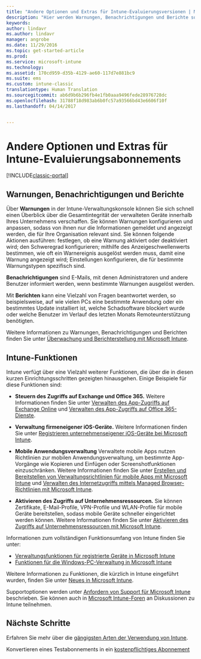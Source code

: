 ```yaml
---
title: "Andere Optionen und Extras für Intune-Evaluierungsversionen | Microsoft-Dokumentation"
description: "Hier werden Warnungen, Benachrichtigungen und Berichte sowie allgemeine Intune-Funktionen beschrieben, die Sie kennen müssen, wenn Sie sich für eine kostenlose 30-tägige Evaluierungsversion von Intune registrieren."
keywords: 
author: lindavr
ms.author: lindavr
manager: angrobe
ms.date: 11/29/2016
ms.topic: get-started-article
ms.prod: 
ms.service: microsoft-intune
ms.technology: 
ms.assetid: 170cd959-d35b-4129-ae60-117d7e881bc9
ms.suite: ems
ms.custom: intune-classic
translationtype: Human Translation
ms.sourcegitcommit: ab6d9b6b296fb4e1fb0aaa9496fede28976728dc
ms.openlocfilehash: 31788f18d983ab6b0fc57a93566bd43e6606f10f
ms.lasthandoff: 04/14/2017


---
```


# <a name="other-options-and-extras-for-intune-evaluation-subscriptions"></a>Andere Optionen und Extras für Intune-Evaluierungsabonnements

[!INCLUDE[classic-portal](../includes/classic-portal.md)]

## <a name="alerts-notifications-and-reports"></a>Warnungen, Benachrichtigungen und Berichte
Über **Warnungen** in der Intune-Verwaltungskonsole können Sie sich schnell einen Überblick über die Gesamtintegrität der verwalteten Geräte innerhalb Ihres Unternehmens verschaffen. Sie können Warnungen konfigurieren und anpassen, sodass von ihnen nur die Informationen gemeldet und angezeigt werden, die für Ihre Organisation relevant sind. Sie können folgende Aktionen ausführen: festlegen, ob eine Warnung aktiviert oder deaktiviert wird; den Schweregrad konfigurieren; mithilfe des Anzeigeschwellenwerts bestimmen, wie oft ein Warnereignis ausgelöst werden muss, damit eine Warnung angezeigt wird; Einstellungen konfigurieren, die für bestimmte Warnungstypen spezifisch sind.

**Benachrichtigungen** sind E-Mails, mit denen Administratoren und andere Benutzer informiert werden, wenn bestimmte Warnungen ausgelöst werden.

Mit **Berichten** kann eine Vielzahl von Fragen beantwortet werden, so beispielsweise, auf wie vielen PCs eine bestimmte Anwendung oder ein bestimmtes Update installiert ist, welche Schadsoftware blockiert wurde oder welche Benutzer im Verlauf des letzten Monats Remoteunterstützung benötigten.

Weitere Informationen zu Warnungen, Benachrichtigungen und Berichten finden Sie unter [Überwachung und Berichterstellung mit Microsoft Intune](/Intune/Deploy-Use/monitoring-and-reports-with-microsoft-intune).

## <a name="intune-capabilities"></a>Intune-Funktionen
Intune verfügt über eine Vielzahl weiterer Funktionen, die über die in diesen kurzen Einrichtungsschritten gezeigten hinausgehen. Einige Beispiele für diese Funktionen sind:

-   **Steuern des Zugriffs auf Exchange und Office 365.** Weitere Informationen finden Sie unter [Verwalten des App-Zugriffs auf Exchange Online](https://docs.microsoft.com/intune/deploy-use/restrict-access-to-email-and-o365-services-with-microsoft-intune) und [Verwalten des App-Zugriffs auf Office 365-Dienste](https://docs.microsoft.com/intune/deploy-use/restrict-access-to-email-and-o365-services-with-microsoft-intune).

-   **Verwaltung firmeneigener iOS-Geräte.** Weitere Informationen finden Sie unter [Registrieren unternehmenseigener iOS-Geräte bei Microsoft Intune](/Intune/Deploy-Use/enroll-corporate-owned-ios-devices-in-microsoft-intune).

-   **Mobile Anwendungsverwaltung** Verwaltete mobile Apps nutzen Richtlinien zur mobilen Anwendungsverwaltung, um bestimmte App-Vorgänge wie Kopieren und Einfügen oder Screenshotfunktionen einzuschränken. Weitere Informationen finden Sie unter [Erstellen und Bereitstellen von Verwaltungsrichtlinien für mobile Apps mit Microsoft Intune](/Intune/Deploy-Use/create-and-deploy-mobile-app-management-policies-with-microsoft-intune) und [Verwalten des Internetzugriffs mittels Managed Browser-Richtlinien mit Microsoft Intune](/Intune/Deploy-Use/manage-internet-access-using-managed-browser-policies).

-   **Aktivieren des Zugriffs auf Unternehmensressourcen.** Sie können Zertifikate, E-Mail-Profile, VPN-Profile und WLAN-Profile für mobile Geräte bereitstellen, sodass mobile Geräte schneller eingerichtet werden können. Weitere Informationen finden Sie unter [Aktivieren des Zugriffs auf Unternehmensressourcen mit Microsoft Intune](/Intune/Deploy-Use/enable-access-to-company-resources-with-microsoft-intune).

Informationen zum vollständigen Funktionsumfang von Intune finden Sie unter:
- [Verwaltungsfunktionen für registrierte Geräte in Microsoft Intune](/intune/get-started/mobile-device-management-capabilities-in-microsoft-intune)
- [Funktionen für die Windows-PC-Verwaltung in Microsoft Intune](/intune/get-started/windows-pc-management-capabilities-in-microsoft-intune)

Weitere Informationen zu Funktionen, die kürzlich in Intune eingeführt wurden, finden Sie unter [Neues in Microsoft Intune](/Intune/Deploy-Use/whats-new-in-microsoft-intune).

Supportoptionen werden unter [Anfordern von Support für Microsoft Intune](/Intune/Troubleshoot/how-to-get-support-for-microsoft-intune) beschrieben. Sie können auch in [Microsoft Intune-Foren](https://social.technet.microsoft.com/Forums/en-US/home?forum=microsoftintuneprod) an Diskussionen zu Intune teilnehmen.

## <a name="next-steps"></a>Nächste Schritte
Erfahren Sie mehr über die [gängigsten Arten der Verwendung von Intune](common-ways-to-use-intune.md).

Konvertieren eines Testabonnements in ein [kostenpflichtiges Abonnement](get-started-with-a-30-day-trial-of-microsoft-intune-step-7.md)

